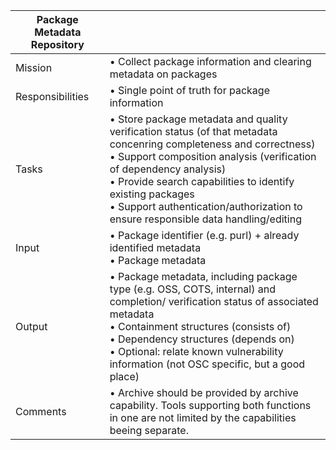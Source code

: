 | Package Metadata Repository         | |
| ---------------- | ------------------------------------------------ |
| Mission          | • Collect package information and clearing metadata on packages   |
| Responsibilities | • Single point of truth for package information |
| Tasks            | • Store package metadata and quality verification status (of that metadata concenring completeness and correctness)<br>• Support composition analysis (verification of dependency analysis)<br>• Provide search capabilities to identify existing packages<br>• Support authentication/authorization to ensure responsible data handling/editing  |
| Input            | • Package identifier (e.g. purl) + already identified metadata<br>• Package metadata   |
| Output           | • Package metadata, including package type (e.g. OSS, COTS, internal) and completion/ verification status of associated metadata<br>• Containment structures (consists of)<br>• Dependency structures (depends on)<br>• Optional: relate known vulnerability information (not OSC specific, but a good place) |
| Comments         | • Archive should be provided by archive capability. Tools supporting both functions in one are not limited by the capabilities beeing separate. |